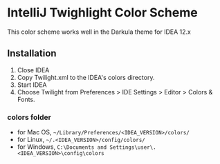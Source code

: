 IntelliJ Twighlight Color Scheme
================================
This color scheme works well in the Darkula theme for IDEA 12.x

Installation
------------
1. Close IDEA
2. Copy Twilight.xml to the IDEA's colors directory.
3. Start IDEA
4. Choose Twilight from Preferences > IDE Settings > Editor > Colors & Fonts.
 
### colors folder
- for Mac OS, `~/Library/Preferences/<IDEA_VERSION>/colors/`
- for Linux, `~/.<IDEA_VERSION>/config/colors/`
- for Windows, `C:\Documents and Settings\user\.<IDEA_VERSION>\config\colors`
